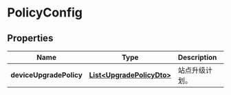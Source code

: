 
# PolicyConfig

## Properties
Name | Type | Description | Notes
------------ | ------------- | ------------- | -------------
**deviceUpgradePolicy** | [**List&lt;UpgradePolicyDto&gt;**](UpgradePolicyDto.md) | 站点升级计划。 |  [optional]



